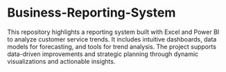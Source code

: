 # Business-Reporting-System
This repository highlights a reporting system built with Excel and Power BI to analyze customer service trends. It includes intuitive dashboards, data models for forecasting, and tools for trend analysis. The project supports data-driven improvements and strategic planning through dynamic visualizations and actionable insights.
